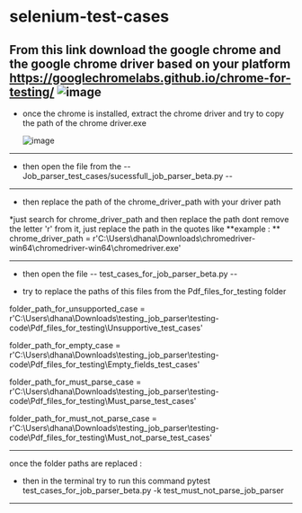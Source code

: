 # selenium-test-cases

From this link download the google chrome and the google chrome driver based on your platform
https://googlechromelabs.github.io/chrome-for-testing/
![image](https://github.com/Devsproutsai/selenium-test-cases/assets/145147092/d22ae066-aaff-4741-8dcf-32f4995856e5)
---------------------------------------------------------------------------------------------------------------------------------------

* once the chrome is installed, extract the chrome driver and try to copy the path of the chrome driver.exe

  ![image](https://github.com/Devsproutsai/selenium-test-cases/assets/145147092/3162975e-3bc2-410a-b79d-f11735bae028)

---------------------------------------------------------------------------------------------------------------------------------------
* then open the file from the
  -- Job_parser_test_cases/sucessfull_job_parser_beta.py --
  
---------------------------------------------------------------------------------------------------------------------------------------
* then replace the path of the chrome_driver_path with your driver path

*just search for chrome_driver_path and then replace the path  dont remove the letter 'r' from it, just replace the path in the quotes like
**example : **
chrome_driver_path = r'C:\Users\dhana\Downloads\chromedriver-win64\chromedriver-win64\chromedriver.exe'

---------------------------------------------------------------------------------------------------------------------------------------
* then open the file -- test_cases_for_job_parser_beta.py --

* try to replace the paths of this files from the Pdf_files_for_testing folder

folder_path_for_unsupported_case = r'C:\Users\dhana\Downloads\testing_job_parser\testing-code\Pdf_files_for_testing\Unsupportive_test_cases'

folder_path_for_empty_case = r'C:\Users\dhana\Downloads\testing_job_parser\testing-code\Pdf_files_for_testing\Empty_fields_test_cases'

folder_path_for_must_parse_case = r'C:\Users\dhana\Downloads\testing_job_parser\testing-code\Pdf_files_for_testing\Must_parse_test_cases'

folder_path_for_must_not_parse_case = r'C:\Users\dhana\Downloads\testing_job_parser\testing-code\Pdf_files_for_testing\Must_not_parse_test_cases'

---------------------------------------------------------------------------------------------------------------------------------------
once the folder paths are replaced :
* then in the terminal try to run this command
pytest test_cases_for_job_parser_beta.py -k test_must_not_parse_job_parser

---------------------------------------------------------------------------------------------------------------------------------------

